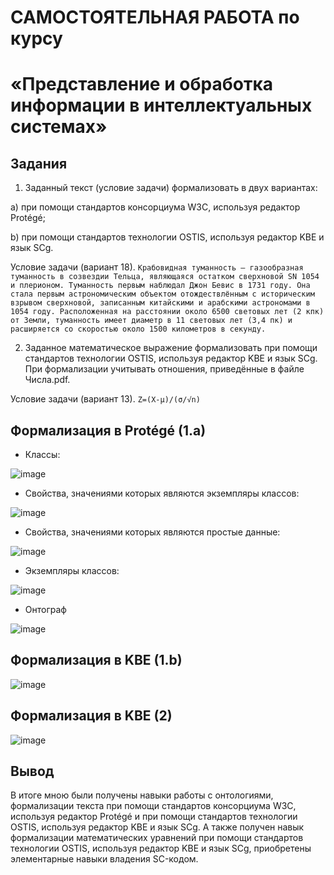 # САМОСТОЯТЕЛЬНАЯ РАБОТА по курсу 
# «Представление и обработка информации в интеллектуальных системах»
## Задания
1. Заданный текст (условие задачи) формализовать в двух вариантах:

a) при помощи стандартов консорциума W3C, используя редактор Protégé;

b) при помощи стандартов технологии OSTIS, используя редактор KBE и язык SCg.

Условие задачи (вариант 18). `Крабовидная туманность — газообразная туманность в созвездии Тельца, являющаяся остатком
сверхновой SN 1054 и плерионом. Туманность первым наблюдал Джон Бевис в 1731 году. Она
стала первым астрономическим объектом отождествлённым с историческим взрывом
сверхновой, записанным китайскими и арабскими астрономами в 1054 году. Расположенная на
расстоянии около 6500 световых лет (2 кпк) от Земли, туманность имеет диаметр в 11 световых
лет (3,4 пк) и расширяется со скоростью около 1500 километров в секунду.`

2. Заданное математическое выражение формализовать при помощи стандартов
технологии OSTIS, используя редактор KBE и язык SCg. При формализации
учитывать отношения, приведённые в файле Числа.pdf.

Условие задачи (вариант 13). `Z=(X-μ)/(σ/√n)`

## Формализация в Protégé (1.a)
- Классы:

![image](https://github.com/iis-32170x/RPIIS/assets/144939061/1f320c11-fbc0-4fe0-b5bf-2ba079bfc62b)
- Свойства, значениями которых являются экземпляры классов:

![image](https://github.com/iis-32170x/RPIIS/assets/144939061/f31ab278-97f7-41fc-b9ec-757aa642ff45)
- Свойства, значениями которых являются простые данные:

![image](https://github.com/iis-32170x/RPIIS/assets/144939061/8149c1af-abe6-446d-b562-bfb4af331d25)
- Экземпляры классов:

![image](https://github.com/iis-32170x/RPIIS/assets/144939061/6b7b6c2f-6102-49eb-8798-9f2c91ee3e16)
- Онтограф

![image](https://github.com/iis-32170x/RPIIS/assets/144939061/457a9450-c7fe-4c1d-9884-8ba6983d7416)

## Формализация в KBE (1.b)

![image](https://github.com/iis-32170x/RPIIS/assets/144939061/750e0572-12b8-457f-9f54-43df9cd26e91)

## Формализация в KBE (2)

![image](https://github.com/iis-32170x/RPIIS/assets/144939061/f0a60b0a-e583-470e-99c8-5906a9cb4ee5)

## Вывод
В итоге мною были получены навыки работы с онтологиями, формализации текста при помощи стандартов консорциума W3C, используя редактор Protégé и при помощи стандартов технологии OSTIS, используя редактор KBE и язык SCg. А также получен навык формализации математических уравнений при помощи стандартов технологии OSTIS, используя редактор KBE и язык SCg, приобретены элементарные навыки владения SC-кодом.

